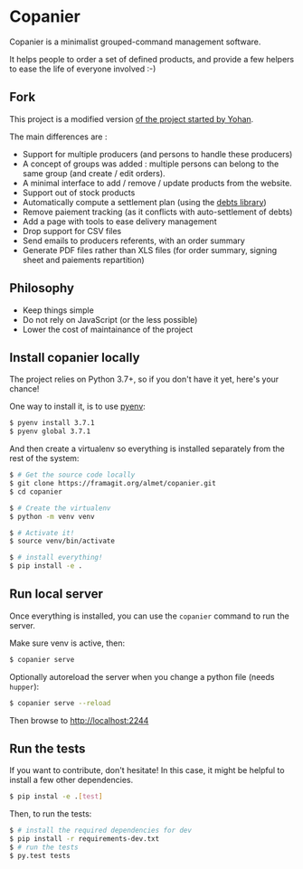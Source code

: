 # Copanier

Copanier is a minimalist grouped-command management software.

It helps people to order a set of defined products, and provide a few helpers
to ease the life of everyone involved :-)

## Fork

This project is a modified version [of the project started by Yohan](https://framagit.org/ybon/copanier).

The main differences are :

- Support for multiple producers (and persons to handle these producers)
- A concept of groups was added : multiple persons can belong to the same group (and create / edit orders).
- A minimal interface to add  / remove / update products from the website.
- Support out of stock products
- Automatically compute a settlement plan (using the [debts library](https://framagit.org/almet/debts))
- Remove paiement tracking (as it conflicts with auto-settlement of debts)
- Add a page with tools to ease delivery management
- Drop support for CSV files
- Send emails to producers referents, with an order summary
- Generate PDF files rather than XLS files (for order summary, signing sheet and paiements repartition)

## Philosophy

- Keep things simple
- Do not rely on JavaScript (or the less possible)
- Lower the cost of maintainance of the project

## Install copanier locally

The project relies on Python 3.7+, so if you don't have it yet, here's your
chance!

One way to install it, is to use [pyenv](https://github.com/pyenv/pyenv):

```bash
$ pyenv install 3.7.1
$ pyenv global 3.7.1
```

And then create a virtualenv so everything is installed separately from the
rest of the system:

```bash
$ # Get the source code locally
$ git clone https://framagit.org/almet/copanier.git
$ cd copanier

$ # Create the virtualenv
$ python -m venv venv

$ # Activate it!
$ source venv/bin/activate

$ # install everything!
$ pip install -e .
```

## Run local server

Once everything is installed, you can use the `copanier` command to run the server.

Make sure venv is active, then:

```bash
$ copanier serve
```

Optionally autoreload the server when you change a python file (needs `hupper`):

```bash
$ copanier serve --reload
```

Then browse to [http://localhost:2244](http://localhost:2244)

## Run the tests

If you want to contribute, don't hesitate! In this case, it might be helpful to
install a few other dependencies.

```bash
$ pip instal -e .[test]
```

Then, to run the tests:

```bash
$ # install the required dependencies for dev
$ pip install -r requirements-dev.txt
$ # run the tests
$ py.test tests
```
